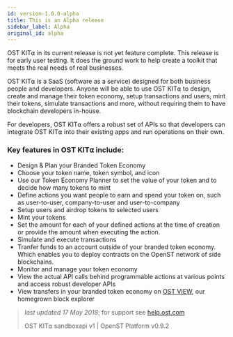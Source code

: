 ```yaml
---
id: version-1.0.0-alpha
title: This is an Alpha release
sidebar_label: Alpha
original_id: alpha
---
```


OST KIT⍺ in its current release is not yet feature complete. This release is for early user testing. It does the ground work to help create a toolkit that meets the real needs of real businesses.

OST KIT⍺ is a SaaS (software as a service) designed for both business people and developers. Anyone will be able to use OST KIT⍺ to design, create and manage their token economy, setup transactions and users, mint their tokens, simulate transactions and more, without requiring them to have blockchain developers in-house.

For developers, OST KIT⍺ offers a robust set of APIs so that developers can integrate OST KIT⍺ into their existing apps and run operations on their own.

### Key features in OST KIT⍺ include:
* Design & Plan your Branded Token Economy 
* Choose your token name, token symbol, and icon
* Use our Token Economy Planner to set the value of your token and to decide how many tokens to mint
* Define actions you want people to earn and spend your token on, such as user-to-user, company-to-user and user-to-company
* Setup users and airdrop tokens to selected users
* Mint your tokens
* Set the amount for each of your defined actions at the time of creation or provide the amount when executing the action.
* Simulate and execute transactions
* Tranfer funds to an account outside of your branded token economy. Which enables you to deploy contracts on the OpenST network of side blockchains. 
* Monitor and manage your token economy
* View the actual API calls behind programmable actions at various points and access robust developer APIs
* View transfers in your branded token economy on [<u>OST VIEW</u>](http://view.ost.com/), our homegrown block explorer

>_last updated 17 May 2018_; for support see [<u>help.ost.com</u>](https://help.ost.com)
>
> OST KIT⍺ sandboxapi v1 | OpenST Platform v0.9.2


